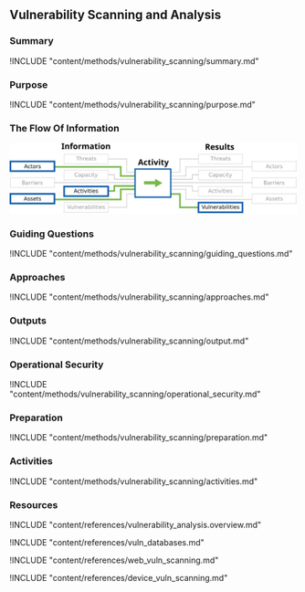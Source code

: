 ## Vulnerability Scanning and Analysis

### Summary
!INCLUDE "content/methods/vulnerability_scanning/summary.md"

### Purpose
!INCLUDE "content/methods/vulnerability_scanning/purpose.md"

### The Flow Of Information
![Vulnerability Analysis Information Flow](content/images/info_flows/vulnerability_scanning.svg)

### Guiding Questions
!INCLUDE "content/methods/vulnerability_scanning/guiding_questions.md"

### Approaches
!INCLUDE "content/methods/vulnerability_scanning/approaches.md"

### Outputs
!INCLUDE "content/methods/vulnerability_scanning/output.md"

### Operational Security
!INCLUDE "content/methods/vulnerability_scanning/operational_security.md"

### Preparation
!INCLUDE "content/methods/vulnerability_scanning/preparation.md"

### Activities
!INCLUDE "content/methods/vulnerability_scanning/activities.md"

### Resources
<div class="greybox">
!INCLUDE "content/references/vulnerability_analysis.overview.md"

!INCLUDE "content/references/vuln_databases.md"

!INCLUDE "content/references/web_vuln_scanning.md"

!INCLUDE "content/references/device_vuln_scanning.md"

<!-- !INCLUDE "content/references/auto_vuln_assessment.md" -->

</div>